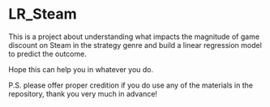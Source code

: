 # LR_Steam

This is a project about understanding what impacts the magnitude of game discount on Steam in the strategy genre and build a linear regression model to predict the outcome.

Hope this can help you in whatever you do.

P.S. please offer proper credition if you do use any of the materials in the repository, thank you very much in advance!
